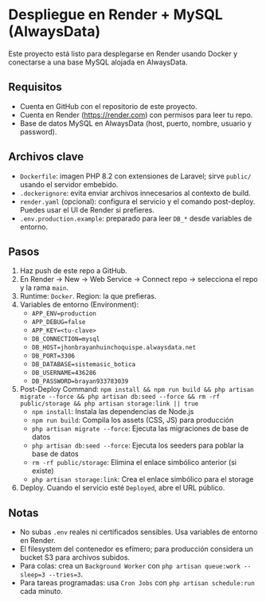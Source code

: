 # Despliegue en Render + MySQL (AlwaysData)

Este proyecto está listo para desplegarse en Render usando Docker y conectarse a una base MySQL alojada en AlwaysData.

## Requisitos

- Cuenta en GitHub con el repositorio de este proyecto.
- Cuenta en Render (https://render.com) con permisos para leer tu repo.
- Base de datos MySQL en AlwaysData (host, puerto, nombre, usuario y password).

## Archivos clave

- `Dockerfile`: imagen PHP 8.2 con extensiones de Laravel; sirve `public/` usando el servidor embebido.
- `.dockerignore`: evita enviar archivos innecesarios al contexto de build.
- `render.yaml` (opcional): configura el servicio y el comando post-deploy. Puedes usar el UI de Render si prefieres.
- `.env.production.example`: preparado para leer `DB_*` desde variables de entorno.

## Pasos

1. Haz push de este repo a GitHub.
2. En Render → New → Web Service → Connect repo → selecciona el repo y la rama `main`.
3. Runtime: `Docker`. Region: la que prefieras.
4. Variables de entorno (Environment):
   - `APP_ENV=production`
   - `APP_DEBUG=false`
   - `APP_KEY=<tu-clave>`
   - `DB_CONNECTION=mysql`
   - `DB_HOST=jhonbrayanhuinchoquispe.alwaysdata.net`
   - `DB_PORT=3306`
   - `DB_DATABASE=sistemasic_botica`
   - `DB_USERNAME=436286`
   - `DB_PASSWORD=brayan933783039`
5. Post-Deploy Command: `npm install && npm run build && php artisan migrate --force && php artisan db:seed --force && rm -rf public/storage && php artisan storage:link || true`
   - `npm install`: Instala las dependencias de Node.js
   - `npm run build`: Compila los assets (CSS, JS) para producción
   - `php artisan migrate --force`: Ejecuta las migraciones de base de datos
   - `php artisan db:seed --force`: Ejecuta los seeders para poblar la base de datos
   - `rm -rf public/storage`: Elimina el enlace simbólico anterior (si existe)
   - `php artisan storage:link`: Crea el enlace simbólico para el storage
6. Deploy. Cuando el servicio esté `Deployed`, abre el URL público.

## Notas

- No subas `.env` reales ni certificados sensibles. Usa variables de entorno en Render.
- El filesystem del contenedor es efímero; para producción considera un bucket S3 para archivos subidos.
- Para colas: crea un `Background Worker` con `php artisan queue:work --sleep=3 --tries=3`.
- Para tareas programadas: usa `Cron Jobs` con `php artisan schedule:run` cada minuto.